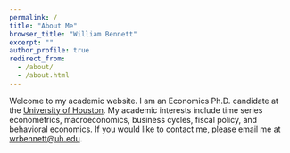 ```yaml
---
permalink: /
title: "About Me"
browser_title: "William Bennett"
excerpt: ""
author_profile: true
redirect_from: 
  - /about/
  - /about.html
---
```


Welcome to my academic website. I am an Economics Ph.D. candidate at the [University of Houston](https://www.uh.edu/class/economics/graduate/job-candidates/). My academic interests include time series econometrics, macroeconomics, business cycles, fiscal policy, and behavioral economics. If you would like to contact me, please email me at wrbennett@uh.edu.

